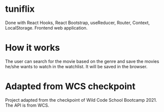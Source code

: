 # tuniflix
Done with React Hooks, React Bootstrap, useReducer, Router, Context, LocalStorage. Frontend web application.

# How it works
The user can search for the movie based on the genre and save the movies he/she wants to watch in the watchlist. It will be saved in the browser.

# Adapted from WCS checkpoint
Project adapted from the checkpoint of Wild Code School Bootcamp 2021.
The API is from WCS.
